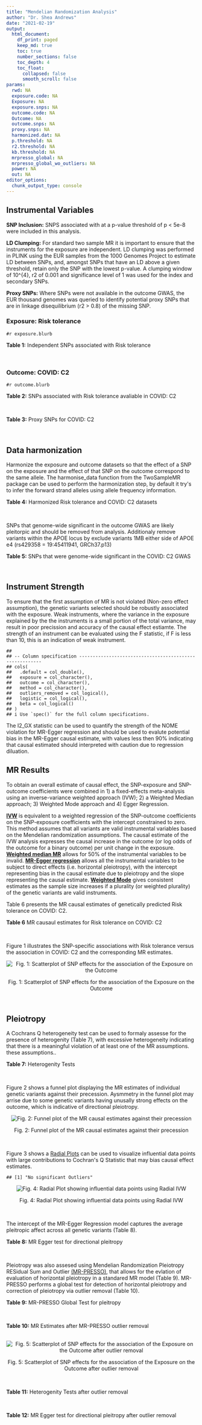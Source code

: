 ```yaml
---
title: "Mendelian Randomization Analysis"
author: "Dr. Shea Andrews"
date: "2021-02-19"
output:
  html_document:
    df_print: paged
    keep_md: true
    toc: true
    number_sections: false
    toc_depth: 4
    toc_float:
      collapsed: false
      smooth_scroll: false
params:
  rwd: NA
  exposure.code: NA
  Exposure: NA
  exposure.snps: NA
  outcome.code: NA
  Outcome: NA
  outcome.snps: NA
  proxy.snps: NA
  harmonized.dat: NA
  p.threshold: NA
  r2.threshold: NA
  kb.threshold: NA
  mrpresso_global: NA
  mrpresso_global_wo_outliers: NA
  power: NA
  out: NA
editor_options:
  chunk_output_type: console
---
```







## Instrumental Variables
**SNP Inclusion:** SNPS associated with at a p-value threshold of p < 5e-8 were included in this analysis.
<br>

**LD Clumping:** For standard two sample MR it is important to ensure that the instruments for the exposure are independent. LD clumping was performed in PLINK using the EUR samples from the 1000 Genomes Project to estimate LD between SNPs, and, amongst SNPs that have an LD above a given threshold, retain only the SNP with the lowest p-value. A clumping window of 10^{4}, r2 of 0.001 and significance level of 1 was used for the index and secondary SNPs.
<br>

**Proxy SNPs:** Where SNPs were not available in the outcome GWAS, the EUR thousand genomes was queried to identify potential proxy SNPs that are in linkage disequilibrium (r2 > 0.8) of the missing SNP.
<br>

### Exposure: Risk tolerance
`#r exposure.blurb`
<br>

**Table 1:** Independent SNPs associated with Risk tolerance
<div data-pagedtable="false">
  <script data-pagedtable-source type="application/json">
{"columns":[{"label":["SNP"],"name":[1],"type":["chr"],"align":["left"]},{"label":["CHROM"],"name":[2],"type":["dbl"],"align":["right"]},{"label":["POS"],"name":[3],"type":["dbl"],"align":["right"]},{"label":["REF"],"name":[4],"type":["chr"],"align":["left"]},{"label":["ALT"],"name":[5],"type":["chr"],"align":["left"]},{"label":["AF"],"name":[6],"type":["dbl"],"align":["right"]},{"label":["BETA"],"name":[7],"type":["dbl"],"align":["right"]},{"label":["SE"],"name":[8],"type":["dbl"],"align":["right"]},{"label":["Z"],"name":[9],"type":["dbl"],"align":["right"]},{"label":["P"],"name":[10],"type":["dbl"],"align":["right"]},{"label":["N"],"name":[11],"type":["dbl"],"align":["right"]},{"label":["TRAIT"],"name":[12],"type":["chr"],"align":["left"]}],"data":[{"1":"rs10914678","2":"1","3":"33767228","4":"G","5":"T","6":"0.3758080","7":"0.01189","8":"0.00215","9":"5.530233","10":"3.452e-08","11":"466571","12":"Risk_tolerance"},{"1":"rs35068223","2":"1","3":"204967186","4":"A","5":"T","6":"0.2060360","7":"0.01433","8":"0.00260","9":"5.511540","10":"3.472e-08","11":"466571","12":"Risk_tolerance"},{"1":"rs3818802","2":"1","3":"243449881","4":"G","5":"A","6":"0.5271020","7":"0.01361","8":"0.00211","9":"6.450237","10":"1.240e-10","11":"466571","12":"Risk_tolerance"},{"1":"rs12617392","2":"2","3":"27336827","4":"C","5":"A","6":"0.4502930","7":"-0.01171","8":"0.00211","9":"-5.549763","10":"2.808e-08","11":"466571","12":"Risk_tolerance"},{"1":"rs10865313","2":"2","3":"60117297","4":"A","5":"G","6":"0.5672470","7":"0.01168","8":"0.00212","9":"5.509430","10":"3.785e-08","11":"466571","12":"Risk_tolerance"},{"1":"rs359243","2":"2","3":"60475509","4":"T","5":"C","6":"0.6176930","7":"0.01190","8":"0.00214","9":"5.560750","10":"2.876e-08","11":"466571","12":"Risk_tolerance"},{"1":"rs283914","2":"3","3":"17330649","4":"T","5":"C","6":"0.4648750","7":"-0.01201","8":"0.00210","9":"-5.719050","10":"1.039e-08","11":"466571","12":"Risk_tolerance"},{"1":"rs62250712","2":"3","3":"85513716","4":"C","5":"T","6":"0.6113340","7":"-0.02469","8":"0.00216","9":"-11.430556","10":"2.465e-30","11":"466571","12":"Risk_tolerance"},{"1":"rs4434184","2":"3","3":"181422854","4":"A","5":"G","6":"0.1887900","7":"0.01751","8":"0.00273","9":"6.413920","10":"1.440e-10","11":"466571","12":"Risk_tolerance"},{"1":"rs279846","2":"4","3":"46329886","4":"C","5":"T","6":"0.4443490","7":"-0.01151","8":"0.00210","9":"-5.480952","10":"4.082e-08","11":"466571","12":"Risk_tolerance"},{"1":"rs992493","2":"4","3":"106180264","4":"T","5":"C","6":"0.7908070","7":"-0.01697","8":"0.00267","9":"-6.355810","10":"2.159e-10","11":"466571","12":"Risk_tolerance"},{"1":"rs12639706","2":"4","3":"157638546","4":"C","5":"T","6":"0.0812904","7":"0.01985","8":"0.00364","9":"5.453297","10":"4.883e-08","11":"466571","12":"Risk_tolerance"},{"1":"rs6923811","2":"6","3":"27289776","4":"T","5":"C","6":"0.3212040","7":"-0.01381","8":"0.00225","9":"-6.137780","10":"8.235e-10","11":"466571","12":"Risk_tolerance"},{"1":"rs34905321","2":"6","3":"109131107","4":"T","5":"C","6":"0.4229130","7":"-0.01205","8":"0.00211","9":"-5.710900","10":"1.209e-08","11":"466571","12":"Risk_tolerance"},{"1":"rs8180817","2":"7","3":"114047542","4":"G","5":"C","6":"0.4630120","7":"-0.01549","8":"0.00211","9":"-7.341232","10":"2.317e-13","11":"466571","12":"Risk_tolerance"},{"1":"rs9641536","2":"7","3":"114979967","4":"A","5":"T","6":"0.5060670","7":"-0.01265","8":"0.00209","9":"-6.052630","10":"1.527e-09","11":"466571","12":"Risk_tolerance"},{"1":"rs4841041","2":"8","3":"8654541","4":"C","5":"G","6":"0.7707730","7":"0.01499","8":"0.00245","9":"6.118370","10":"9.615e-10","11":"466571","12":"Risk_tolerance"},{"1":"rs7834566","2":"8","3":"33611488","4":"A","5":"G","6":"0.4803050","7":"-0.01160","8":"0.00209","9":"-5.550240","10":"3.022e-08","11":"466571","12":"Risk_tolerance"},{"1":"rs9650210","2":"8","3":"65496059","4":"C","5":"A","6":"0.1109790","7":"-0.02158","8":"0.00331","9":"-6.519637","10":"6.730e-11","11":"466571","12":"Risk_tolerance"},{"1":"rs7817124","2":"8","3":"81404008","4":"G","5":"C","6":"0.2717890","7":"0.01591","8":"0.00246","9":"6.467480","10":"9.537e-11","11":"466571","12":"Risk_tolerance"},{"1":"rs9630089","2":"10","3":"98968967","4":"G","5":"A","6":"0.5645060","7":"-0.01181","8":"0.00212","9":"-5.570755","10":"2.336e-08","11":"466571","12":"Risk_tolerance"},{"1":"rs7112324","2":"11","3":"29073285","4":"A","5":"T","6":"0.3136740","7":"-0.01245","8":"0.00225","9":"-5.533330","10":"3.173e-08","11":"466571","12":"Risk_tolerance"},{"1":"rs7951031","2":"11","3":"104303010","4":"C","5":"A","6":"0.1588700","7":"0.01640","8":"0.00295","9":"5.559322","10":"2.804e-08","11":"466571","12":"Risk_tolerance"},{"1":"rs6575642","2":"14","3":"98556621","4":"A","5":"G","6":"0.4973980","7":"0.01178","8":"0.00210","9":"5.609520","10":"1.973e-08","11":"466571","12":"Risk_tolerance"},{"1":"rs2098747","2":"16","3":"71358937","4":"G","5":"A","6":"0.3119650","7":"0.01248","8":"0.00229","9":"5.449782","10":"4.887e-08","11":"466571","12":"Risk_tolerance"},{"1":"rs62074192","2":"17","3":"16245127","4":"G","5":"A","6":"0.5105790","7":"0.01172","8":"0.00209","9":"5.607656","10":"2.195e-08","11":"466571","12":"Risk_tolerance"},{"1":"rs1382119","2":"18","3":"53459905","4":"C","5":"T","6":"0.3588240","7":"0.01283","8":"0.00221","9":"5.805430","10":"6.093e-09","11":"466571","12":"Risk_tolerance"},{"1":"rs28520003","2":"22","3":"46411969","4":"G","5":"A","6":"0.3065600","7":"-0.01253","8":"0.00228","9":"-5.495614","10":"4.017e-08","11":"466571","12":"Risk_tolerance"}],"options":{"columns":{"min":{},"max":[10]},"rows":{"min":[10],"max":[10]},"pages":{}}}
  </script>
</div>
<br>

### Outcome: COVID: C2
`#r outcome.blurb`
<br>

**Table 2:** SNPs associated with Risk tolerance avaliable in COVID: C2
<div data-pagedtable="false">
  <script data-pagedtable-source type="application/json">
{"columns":[{"label":["SNP"],"name":[1],"type":["chr"],"align":["left"]},{"label":["CHROM"],"name":[2],"type":["dbl"],"align":["right"]},{"label":["POS"],"name":[3],"type":["dbl"],"align":["right"]},{"label":["REF"],"name":[4],"type":["chr"],"align":["left"]},{"label":["ALT"],"name":[5],"type":["chr"],"align":["left"]},{"label":["AF"],"name":[6],"type":["dbl"],"align":["right"]},{"label":["BETA"],"name":[7],"type":["dbl"],"align":["right"]},{"label":["SE"],"name":[8],"type":["dbl"],"align":["right"]},{"label":["Z"],"name":[9],"type":["dbl"],"align":["right"]},{"label":["P"],"name":[10],"type":["dbl"],"align":["right"]},{"label":["N"],"name":[11],"type":["dbl"],"align":["right"]},{"label":["TRAIT"],"name":[12],"type":["chr"],"align":["left"]}],"data":[{"1":"rs10914678","2":"1","3":"33767228","4":"G","5":"T","6":"0.37460","7":"-0.0022305","8":"0.0098284","9":"-0.22694437","10":"0.82050","11":"1258411","12":"COVID_C2__EUR_w/o_UKBB"},{"1":"rs35068223","2":"1","3":"204967186","4":"A","5":"T","6":"0.20680","7":"-0.0050340","8":"0.0114900","9":"-0.43812010","10":"0.66130","11":"1332668","12":"COVID_C2__EUR_w/o_UKBB"},{"1":"rs3818802","2":"1","3":"243449881","4":"G","5":"A","6":"0.52630","7":"0.0134300","8":"0.0111680","9":"1.20254298","10":"0.22920","11":"1248098","12":"COVID_C2__EUR_w/o_UKBB"},{"1":"rs12617392","2":"2","3":"27336827","4":"C","5":"A","6":"0.44630","7":"0.0031325","8":"0.0093241","9":"0.33595736","10":"0.73690","11":"1267890","12":"COVID_C2__EUR_w/o_UKBB"},{"1":"rs10865313","2":"2","3":"60117297","4":"A","5":"G","6":"0.61980","7":"0.0175940","8":"0.0091773","9":"1.91712159","10":"0.05522","11":"1348038","12":"COVID_C2__EUR_w/o_UKBB"},{"1":"rs359243","2":"2","3":"60475509","4":"T","5":"C","6":"0.59770","7":"0.0159700","8":"0.0095488","9":"1.67246146","10":"0.09444","11":"1263300","12":"COVID_C2__EUR_w/o_UKBB"},{"1":"rs283914","2":"3","3":"17330649","4":"T","5":"C","6":"0.46340","7":"0.0040997","8":"0.0090118","9":"0.45492576","10":"0.64920","11":"1348038","12":"COVID_C2__EUR_w/o_UKBB"},{"1":"rs62250712","2":"3","3":"85513716","4":"C","5":"T","6":"0.63600","7":"-0.0018746","8":"0.0092659","9":"-0.20231170","10":"0.83970","11":"1348702","12":"COVID_C2__EUR_w/o_UKBB"},{"1":"rs4434184","2":"3","3":"181422854","4":"A","5":"G","6":"0.17050","7":"0.0168580","8":"0.0131120","9":"1.28569250","10":"0.19860","11":"1257501","12":"COVID_C2__EUR_w/o_UKBB"},{"1":"rs279846","2":"4","3":"46329886","4":"C","5":"T","6":"0.45880","7":"0.0014480","8":"0.0091097","9":"0.15895145","10":"0.87370","11":"1277282","12":"COVID_C2__EUR_w/o_UKBB"},{"1":"rs992493","2":"4","3":"106180264","4":"T","5":"C","6":"0.79360","7":"0.0230640","8":"0.0110510","9":"2.08705095","10":"0.03689","11":"1348038","12":"COVID_C2__EUR_w/o_UKBB"},{"1":"rs12639706","2":"4","3":"157638546","4":"C","5":"T","6":"0.09211","7":"-0.0360920","8":"0.0164880","9":"-2.18898593","10":"0.02860","11":"1277946","12":"COVID_C2__EUR_w/o_UKBB"},{"1":"rs6923811","2":"6","3":"27289776","4":"T","5":"C","6":"0.26580","7":"0.0029276","8":"0.0097914","9":"0.29899708","10":"0.76490","11":"1348702","12":"COVID_C2__EUR_w/o_UKBB"},{"1":"rs34905321","2":"6","3":"109131107","4":"T","5":"C","6":"0.43120","7":"-0.0070218","8":"0.0099411","9":"-0.70634034","10":"0.48000","11":"568590","12":"COVID_C2__EUR_w/o_UKBB"},{"1":"rs8180817","2":"7","3":"114047542","4":"G","5":"C","6":"0.44590","7":"-0.0122340","8":"0.0093362","9":"-1.31038324","10":"0.19010","11":"1267890","12":"COVID_C2__EUR_w/o_UKBB"},{"1":"rs9641536","2":"7","3":"114979967","4":"A","5":"T","6":"0.48480","7":"-0.0092633","8":"0.0095011","9":"-0.97497132","10":"0.32960","11":"1329526","12":"COVID_C2__EUR_w/o_UKBB"},{"1":"rs4841041","2":"8","3":"8654541","4":"C","5":"G","6":"0.76040","7":"0.0130770","8":"0.0105720","9":"1.23694665","10":"0.21610","11":"1348702","12":"COVID_C2__EUR_w/o_UKBB"},{"1":"rs7834566","2":"8","3":"33611488","4":"A","5":"G","6":"0.47360","7":"-0.0019486","8":"0.0092742","9":"-0.21010977","10":"0.83360","11":"1338646","12":"COVID_C2__EUR_w/o_UKBB"},{"1":"rs9650210","2":"8","3":"65496059","4":"C","5":"A","6":"0.12870","7":"-0.0075560","8":"0.0147140","9":"-0.51352453","10":"0.60760","11":"1073510","12":"COVID_C2__EUR_w/o_UKBB"},{"1":"rs7817124","2":"8","3":"81404008","4":"G","5":"C","6":"0.22580","7":"0.0123710","8":"0.0104540","9":"1.18337478","10":"0.23670","11":"1277946","12":"COVID_C2__EUR_w/o_UKBB"},{"1":"rs9630089","2":"10","3":"98968967","4":"G","5":"A","6":"0.53650","7":"-0.0096905","8":"0.0097975","9":"-0.98907885","10":"0.32260","11":"1258411","12":"COVID_C2__EUR_w/o_UKBB"},{"1":"rs7112324","2":"11","3":"29073285","4":"A","5":"T","6":"0.35010","7":"-0.0045930","8":"0.0102310","9":"-0.44892972","10":"0.65350","11":"1258411","12":"COVID_C2__EUR_w/o_UKBB"},{"1":"rs7951031","2":"11","3":"104303010","4":"C","5":"A","6":"0.16460","7":"-0.0132910","8":"0.0131070","9":"-1.01403830","10":"0.31060","11":"1073508","12":"COVID_C2__EUR_w/o_UKBB"},{"1":"rs6575642","2":"14","3":"98556621","4":"A","5":"G","6":"0.47740","7":"-0.0006573","8":"0.0095985","9":"-0.06847945","10":"0.94540","11":"1329526","12":"COVID_C2__EUR_w/o_UKBB"},{"1":"rs2098747","2":"16","3":"71358937","4":"G","5":"A","6":"0.30910","7":"-0.0147300","8":"0.0101350","9":"-1.45337938","10":"0.14610","11":"1329167","12":"COVID_C2__EUR_w/o_UKBB"},{"1":"rs62074192","2":"17","3":"16245127","4":"G","5":"A","6":"0.49800","7":"-0.0022573","8":"0.0093224","9":"-0.24213722","10":"0.80870","11":"1338287","12":"COVID_C2__EUR_w/o_UKBB"},{"1":"rs1382119","2":"18","3":"53459905","4":"C","5":"T","6":"0.37610","7":"0.0164820","8":"0.0093411","9":"1.76446029","10":"0.07766","11":"1348038","12":"COVID_C2__EUR_w/o_UKBB"},{"1":"rs28520003","2":"22","3":"46411969","4":"G","5":"A","6":"0.30670","7":"-0.0119720","8":"0.0101670","9":"-1.17753516","10":"0.23900","11":"1266621","12":"COVID_C2__EUR_w/o_UKBB"}],"options":{"columns":{"min":{},"max":[10]},"rows":{"min":[10],"max":[10]},"pages":{}}}
  </script>
</div>
<br>

**Table 3:** Proxy SNPs for COVID: C2
<div data-pagedtable="false">
  <script data-pagedtable-source type="application/json">
{"columns":[{"label":["proxy.outcome"],"name":[1],"type":["lgl"],"align":["right"]},{"label":["target_snp"],"name":[2],"type":["lgl"],"align":["right"]},{"label":["proxy_snp"],"name":[3],"type":["lgl"],"align":["right"]},{"label":["ld.r2"],"name":[4],"type":["lgl"],"align":["right"]},{"label":["Dprime"],"name":[5],"type":["lgl"],"align":["right"]},{"label":["ref.proxy"],"name":[6],"type":["lgl"],"align":["right"]},{"label":["alt.proxy"],"name":[7],"type":["lgl"],"align":["right"]},{"label":["CHROM"],"name":[8],"type":["lgl"],"align":["right"]},{"label":["POS"],"name":[9],"type":["lgl"],"align":["right"]},{"label":["ALT.proxy"],"name":[10],"type":["lgl"],"align":["right"]},{"label":["REF.proxy"],"name":[11],"type":["lgl"],"align":["right"]},{"label":["AF"],"name":[12],"type":["lgl"],"align":["right"]},{"label":["BETA"],"name":[13],"type":["lgl"],"align":["right"]},{"label":["SE"],"name":[14],"type":["lgl"],"align":["right"]},{"label":["P"],"name":[15],"type":["lgl"],"align":["right"]},{"label":["N"],"name":[16],"type":["lgl"],"align":["right"]},{"label":["ref"],"name":[17],"type":["lgl"],"align":["right"]},{"label":["alt"],"name":[18],"type":["lgl"],"align":["right"]},{"label":["ALT"],"name":[19],"type":["lgl"],"align":["right"]},{"label":["REF"],"name":[20],"type":["lgl"],"align":["right"]},{"label":["PHASE"],"name":[21],"type":["lgl"],"align":["right"]}],"data":[{"1":"NA","2":"NA","3":"NA","4":"NA","5":"NA","6":"NA","7":"NA","8":"NA","9":"NA","10":"NA","11":"NA","12":"NA","13":"NA","14":"NA","15":"NA","16":"NA","17":"NA","18":"NA","19":"NA","20":"NA","21":"NA"}],"options":{"columns":{"min":{},"max":[10]},"rows":{"min":[10],"max":[10]},"pages":{}}}
  </script>
</div>
<br>

## Data harmonization
Harmonize the exposure and outcome datasets so that the effect of a SNP on the exposure and the effect of that SNP on the outcome correspond to the same allele. The harmonise_data function from the TwoSampleMR package can be used to perform the harmonization step, by default it try's to infer the forward strand alleles using allele frequency information.
<br>

**Table 4:** Harmonized Risk tolerance and COVID: C2 datasets
<div data-pagedtable="false">
  <script data-pagedtable-source type="application/json">
{"columns":[{"label":["SNP"],"name":[1],"type":["chr"],"align":["left"]},{"label":["effect_allele.exposure"],"name":[2],"type":["chr"],"align":["left"]},{"label":["other_allele.exposure"],"name":[3],"type":["chr"],"align":["left"]},{"label":["effect_allele.outcome"],"name":[4],"type":["chr"],"align":["left"]},{"label":["other_allele.outcome"],"name":[5],"type":["chr"],"align":["left"]},{"label":["beta.exposure"],"name":[6],"type":["dbl"],"align":["right"]},{"label":["beta.outcome"],"name":[7],"type":["dbl"],"align":["right"]},{"label":["eaf.exposure"],"name":[8],"type":["dbl"],"align":["right"]},{"label":["eaf.outcome"],"name":[9],"type":["dbl"],"align":["right"]},{"label":["remove"],"name":[10],"type":["lgl"],"align":["right"]},{"label":["palindromic"],"name":[11],"type":["lgl"],"align":["right"]},{"label":["ambiguous"],"name":[12],"type":["lgl"],"align":["right"]},{"label":["id.outcome"],"name":[13],"type":["chr"],"align":["left"]},{"label":["chr.outcome"],"name":[14],"type":["dbl"],"align":["right"]},{"label":["pos.outcome"],"name":[15],"type":["dbl"],"align":["right"]},{"label":["se.outcome"],"name":[16],"type":["dbl"],"align":["right"]},{"label":["z.outcome"],"name":[17],"type":["dbl"],"align":["right"]},{"label":["pval.outcome"],"name":[18],"type":["dbl"],"align":["right"]},{"label":["samplesize.outcome"],"name":[19],"type":["dbl"],"align":["right"]},{"label":["outcome"],"name":[20],"type":["chr"],"align":["left"]},{"label":["mr_keep.outcome"],"name":[21],"type":["lgl"],"align":["right"]},{"label":["pval_origin.outcome"],"name":[22],"type":["chr"],"align":["left"]},{"label":["chr.exposure"],"name":[23],"type":["dbl"],"align":["right"]},{"label":["pos.exposure"],"name":[24],"type":["dbl"],"align":["right"]},{"label":["se.exposure"],"name":[25],"type":["dbl"],"align":["right"]},{"label":["z.exposure"],"name":[26],"type":["dbl"],"align":["right"]},{"label":["pval.exposure"],"name":[27],"type":["dbl"],"align":["right"]},{"label":["samplesize.exposure"],"name":[28],"type":["dbl"],"align":["right"]},{"label":["exposure"],"name":[29],"type":["chr"],"align":["left"]},{"label":["mr_keep.exposure"],"name":[30],"type":["lgl"],"align":["right"]},{"label":["pval_origin.exposure"],"name":[31],"type":["chr"],"align":["left"]},{"label":["id.exposure"],"name":[32],"type":["chr"],"align":["left"]},{"label":["action"],"name":[33],"type":["dbl"],"align":["right"]},{"label":["mr_keep"],"name":[34],"type":["lgl"],"align":["right"]},{"label":["pt"],"name":[35],"type":["dbl"],"align":["right"]},{"label":["pleitropy_keep"],"name":[36],"type":["lgl"],"align":["right"]},{"label":["mrpresso_RSSobs"],"name":[37],"type":["lgl"],"align":["right"]},{"label":["mrpresso_pval"],"name":[38],"type":["lgl"],"align":["right"]},{"label":["mrpresso_keep"],"name":[39],"type":["lgl"],"align":["right"]}],"data":[{"1":"rs10865313","2":"G","3":"A","4":"G","5":"A","6":"0.01168","7":"0.0175940","8":"0.5672470","9":"0.61980","10":"FALSE","11":"FALSE","12":"FALSE","13":"i8Zoj2","14":"2","15":"60117297","16":"0.0091773","17":"1.91712159","18":"0.05522","19":"1348038","20":"covidhgi2020C2v5alleurLeaveUKBB","21":"TRUE","22":"reported","23":"2","24":"60117297","25":"0.00212","26":"5.509430","27":"3.785e-08","28":"466571","29":"Linner2019risk","30":"TRUE","31":"reported","32":"ZAro0t","33":"2","34":"TRUE","35":"5e-08","36":"TRUE","37":"NA","38":"NA","39":"TRUE"},{"1":"rs10914678","2":"T","3":"G","4":"T","5":"G","6":"0.01189","7":"-0.0022305","8":"0.3758080","9":"0.37460","10":"FALSE","11":"FALSE","12":"FALSE","13":"i8Zoj2","14":"1","15":"33767228","16":"0.0098284","17":"-0.22694437","18":"0.82050","19":"1258411","20":"covidhgi2020C2v5alleurLeaveUKBB","21":"TRUE","22":"reported","23":"1","24":"33767228","25":"0.00215","26":"5.530233","27":"3.452e-08","28":"466571","29":"Linner2019risk","30":"TRUE","31":"reported","32":"ZAro0t","33":"2","34":"TRUE","35":"5e-08","36":"TRUE","37":"NA","38":"NA","39":"TRUE"},{"1":"rs12617392","2":"A","3":"C","4":"A","5":"C","6":"-0.01171","7":"0.0031325","8":"0.4502930","9":"0.44630","10":"FALSE","11":"FALSE","12":"FALSE","13":"i8Zoj2","14":"2","15":"27336827","16":"0.0093241","17":"0.33595736","18":"0.73690","19":"1267890","20":"covidhgi2020C2v5alleurLeaveUKBB","21":"TRUE","22":"reported","23":"2","24":"27336827","25":"0.00211","26":"-5.549763","27":"2.808e-08","28":"466571","29":"Linner2019risk","30":"TRUE","31":"reported","32":"ZAro0t","33":"2","34":"TRUE","35":"5e-08","36":"TRUE","37":"NA","38":"NA","39":"TRUE"},{"1":"rs12639706","2":"T","3":"C","4":"T","5":"C","6":"0.01985","7":"-0.0360920","8":"0.0812904","9":"0.09211","10":"FALSE","11":"FALSE","12":"FALSE","13":"i8Zoj2","14":"4","15":"157638546","16":"0.0164880","17":"-2.18898593","18":"0.02860","19":"1277946","20":"covidhgi2020C2v5alleurLeaveUKBB","21":"TRUE","22":"reported","23":"4","24":"157638546","25":"0.00364","26":"5.453297","27":"4.883e-08","28":"466571","29":"Linner2019risk","30":"TRUE","31":"reported","32":"ZAro0t","33":"2","34":"TRUE","35":"5e-08","36":"TRUE","37":"NA","38":"NA","39":"TRUE"},{"1":"rs1382119","2":"T","3":"C","4":"T","5":"C","6":"0.01283","7":"0.0164820","8":"0.3588240","9":"0.37610","10":"FALSE","11":"FALSE","12":"FALSE","13":"i8Zoj2","14":"18","15":"53459905","16":"0.0093411","17":"1.76446029","18":"0.07766","19":"1348038","20":"covidhgi2020C2v5alleurLeaveUKBB","21":"TRUE","22":"reported","23":"18","24":"53459905","25":"0.00221","26":"5.805430","27":"6.093e-09","28":"466571","29":"Linner2019risk","30":"TRUE","31":"reported","32":"ZAro0t","33":"2","34":"TRUE","35":"5e-08","36":"TRUE","37":"NA","38":"NA","39":"TRUE"},{"1":"rs2098747","2":"A","3":"G","4":"A","5":"G","6":"0.01248","7":"-0.0147300","8":"0.3119650","9":"0.30910","10":"FALSE","11":"FALSE","12":"FALSE","13":"i8Zoj2","14":"16","15":"71358937","16":"0.0101350","17":"-1.45337938","18":"0.14610","19":"1329167","20":"covidhgi2020C2v5alleurLeaveUKBB","21":"TRUE","22":"reported","23":"16","24":"71358937","25":"0.00229","26":"5.449782","27":"4.887e-08","28":"466571","29":"Linner2019risk","30":"TRUE","31":"reported","32":"ZAro0t","33":"2","34":"TRUE","35":"5e-08","36":"TRUE","37":"NA","38":"NA","39":"TRUE"},{"1":"rs279846","2":"T","3":"C","4":"T","5":"C","6":"-0.01151","7":"0.0014480","8":"0.4443490","9":"0.45880","10":"FALSE","11":"FALSE","12":"FALSE","13":"i8Zoj2","14":"4","15":"46329886","16":"0.0091097","17":"0.15895145","18":"0.87370","19":"1277282","20":"covidhgi2020C2v5alleurLeaveUKBB","21":"TRUE","22":"reported","23":"4","24":"46329886","25":"0.00210","26":"-5.480952","27":"4.082e-08","28":"466571","29":"Linner2019risk","30":"TRUE","31":"reported","32":"ZAro0t","33":"2","34":"TRUE","35":"5e-08","36":"TRUE","37":"NA","38":"NA","39":"TRUE"},{"1":"rs283914","2":"C","3":"T","4":"C","5":"T","6":"-0.01201","7":"0.0040997","8":"0.4648750","9":"0.46340","10":"FALSE","11":"FALSE","12":"FALSE","13":"i8Zoj2","14":"3","15":"17330649","16":"0.0090118","17":"0.45492576","18":"0.64920","19":"1348038","20":"covidhgi2020C2v5alleurLeaveUKBB","21":"TRUE","22":"reported","23":"3","24":"17330649","25":"0.00210","26":"-5.719050","27":"1.039e-08","28":"466571","29":"Linner2019risk","30":"TRUE","31":"reported","32":"ZAro0t","33":"2","34":"TRUE","35":"5e-08","36":"TRUE","37":"NA","38":"NA","39":"TRUE"},{"1":"rs28520003","2":"A","3":"G","4":"A","5":"G","6":"-0.01253","7":"-0.0119720","8":"0.3065600","9":"0.30670","10":"FALSE","11":"FALSE","12":"FALSE","13":"i8Zoj2","14":"22","15":"46411969","16":"0.0101670","17":"-1.17753516","18":"0.23900","19":"1266621","20":"covidhgi2020C2v5alleurLeaveUKBB","21":"TRUE","22":"reported","23":"22","24":"46411969","25":"0.00228","26":"-5.495614","27":"4.017e-08","28":"466571","29":"Linner2019risk","30":"TRUE","31":"reported","32":"ZAro0t","33":"2","34":"TRUE","35":"5e-08","36":"TRUE","37":"NA","38":"NA","39":"TRUE"},{"1":"rs34905321","2":"C","3":"T","4":"C","5":"T","6":"-0.01205","7":"-0.0070218","8":"0.4229130","9":"0.43120","10":"FALSE","11":"FALSE","12":"FALSE","13":"i8Zoj2","14":"6","15":"109131107","16":"0.0099411","17":"-0.70634034","18":"0.48000","19":"568590","20":"covidhgi2020C2v5alleurLeaveUKBB","21":"TRUE","22":"reported","23":"6","24":"109131107","25":"0.00211","26":"-5.710900","27":"1.209e-08","28":"466571","29":"Linner2019risk","30":"TRUE","31":"reported","32":"ZAro0t","33":"2","34":"TRUE","35":"5e-08","36":"TRUE","37":"NA","38":"NA","39":"TRUE"},{"1":"rs35068223","2":"T","3":"A","4":"T","5":"A","6":"0.01433","7":"-0.0050340","8":"0.2060360","9":"0.20680","10":"FALSE","11":"TRUE","12":"FALSE","13":"i8Zoj2","14":"1","15":"204967186","16":"0.0114900","17":"-0.43812010","18":"0.66130","19":"1332668","20":"covidhgi2020C2v5alleurLeaveUKBB","21":"TRUE","22":"reported","23":"1","24":"204967186","25":"0.00260","26":"5.511540","27":"3.472e-08","28":"466571","29":"Linner2019risk","30":"TRUE","31":"reported","32":"ZAro0t","33":"2","34":"TRUE","35":"5e-08","36":"TRUE","37":"NA","38":"NA","39":"TRUE"},{"1":"rs359243","2":"C","3":"T","4":"C","5":"T","6":"0.01190","7":"0.0159700","8":"0.6176930","9":"0.59770","10":"FALSE","11":"FALSE","12":"FALSE","13":"i8Zoj2","14":"2","15":"60475509","16":"0.0095488","17":"1.67246146","18":"0.09444","19":"1263300","20":"covidhgi2020C2v5alleurLeaveUKBB","21":"TRUE","22":"reported","23":"2","24":"60475509","25":"0.00214","26":"5.560750","27":"2.876e-08","28":"466571","29":"Linner2019risk","30":"TRUE","31":"reported","32":"ZAro0t","33":"2","34":"TRUE","35":"5e-08","36":"TRUE","37":"NA","38":"NA","39":"TRUE"},{"1":"rs3818802","2":"A","3":"G","4":"A","5":"G","6":"0.01361","7":"0.0134300","8":"0.5271020","9":"0.52630","10":"FALSE","11":"FALSE","12":"FALSE","13":"i8Zoj2","14":"1","15":"243449881","16":"0.0111680","17":"1.20254298","18":"0.22920","19":"1248098","20":"covidhgi2020C2v5alleurLeaveUKBB","21":"TRUE","22":"reported","23":"1","24":"243449881","25":"0.00211","26":"6.450237","27":"1.240e-10","28":"466571","29":"Linner2019risk","30":"TRUE","31":"reported","32":"ZAro0t","33":"2","34":"TRUE","35":"5e-08","36":"TRUE","37":"NA","38":"NA","39":"TRUE"},{"1":"rs4434184","2":"G","3":"A","4":"G","5":"A","6":"0.01751","7":"0.0168580","8":"0.1887900","9":"0.17050","10":"FALSE","11":"FALSE","12":"FALSE","13":"i8Zoj2","14":"3","15":"181422854","16":"0.0131120","17":"1.28569250","18":"0.19860","19":"1257501","20":"covidhgi2020C2v5alleurLeaveUKBB","21":"TRUE","22":"reported","23":"3","24":"181422854","25":"0.00273","26":"6.413920","27":"1.440e-10","28":"466571","29":"Linner2019risk","30":"TRUE","31":"reported","32":"ZAro0t","33":"2","34":"TRUE","35":"5e-08","36":"TRUE","37":"NA","38":"NA","39":"TRUE"},{"1":"rs4841041","2":"G","3":"C","4":"G","5":"C","6":"0.01499","7":"0.0130770","8":"0.7707730","9":"0.76040","10":"FALSE","11":"TRUE","12":"FALSE","13":"i8Zoj2","14":"8","15":"8654541","16":"0.0105720","17":"1.23694665","18":"0.21610","19":"1348702","20":"covidhgi2020C2v5alleurLeaveUKBB","21":"TRUE","22":"reported","23":"8","24":"8654541","25":"0.00245","26":"6.118370","27":"9.615e-10","28":"466571","29":"Linner2019risk","30":"TRUE","31":"reported","32":"ZAro0t","33":"2","34":"TRUE","35":"5e-08","36":"TRUE","37":"NA","38":"NA","39":"TRUE"},{"1":"rs62074192","2":"A","3":"G","4":"A","5":"G","6":"0.01172","7":"-0.0022573","8":"0.5105790","9":"0.49800","10":"FALSE","11":"FALSE","12":"FALSE","13":"i8Zoj2","14":"17","15":"16245127","16":"0.0093224","17":"-0.24213722","18":"0.80870","19":"1338287","20":"covidhgi2020C2v5alleurLeaveUKBB","21":"TRUE","22":"reported","23":"17","24":"16245127","25":"0.00209","26":"5.607656","27":"2.195e-08","28":"466571","29":"Linner2019risk","30":"TRUE","31":"reported","32":"ZAro0t","33":"2","34":"TRUE","35":"5e-08","36":"TRUE","37":"NA","38":"NA","39":"TRUE"},{"1":"rs62250712","2":"T","3":"C","4":"T","5":"C","6":"-0.02469","7":"-0.0018746","8":"0.6113340","9":"0.63600","10":"FALSE","11":"FALSE","12":"FALSE","13":"i8Zoj2","14":"3","15":"85513716","16":"0.0092659","17":"-0.20231170","18":"0.83970","19":"1348702","20":"covidhgi2020C2v5alleurLeaveUKBB","21":"TRUE","22":"reported","23":"3","24":"85513716","25":"0.00216","26":"-11.430556","27":"2.465e-30","28":"466571","29":"Linner2019risk","30":"TRUE","31":"reported","32":"ZAro0t","33":"2","34":"TRUE","35":"5e-08","36":"TRUE","37":"NA","38":"NA","39":"TRUE"},{"1":"rs6575642","2":"G","3":"A","4":"G","5":"A","6":"0.01178","7":"-0.0006573","8":"0.4973980","9":"0.47740","10":"FALSE","11":"FALSE","12":"FALSE","13":"i8Zoj2","14":"14","15":"98556621","16":"0.0095985","17":"-0.06847945","18":"0.94540","19":"1329526","20":"covidhgi2020C2v5alleurLeaveUKBB","21":"TRUE","22":"reported","23":"14","24":"98556621","25":"0.00210","26":"5.609520","27":"1.973e-08","28":"466571","29":"Linner2019risk","30":"TRUE","31":"reported","32":"ZAro0t","33":"2","34":"TRUE","35":"5e-08","36":"TRUE","37":"NA","38":"NA","39":"TRUE"},{"1":"rs6923811","2":"C","3":"T","4":"C","5":"T","6":"-0.01381","7":"0.0029276","8":"0.3212040","9":"0.26580","10":"FALSE","11":"FALSE","12":"FALSE","13":"i8Zoj2","14":"6","15":"27289776","16":"0.0097914","17":"0.29899708","18":"0.76490","19":"1348702","20":"covidhgi2020C2v5alleurLeaveUKBB","21":"TRUE","22":"reported","23":"6","24":"27289776","25":"0.00225","26":"-6.137780","27":"8.235e-10","28":"466571","29":"Linner2019risk","30":"TRUE","31":"reported","32":"ZAro0t","33":"2","34":"TRUE","35":"5e-08","36":"TRUE","37":"NA","38":"NA","39":"TRUE"},{"1":"rs7112324","2":"T","3":"A","4":"T","5":"A","6":"-0.01245","7":"-0.0045930","8":"0.3136740","9":"0.35010","10":"FALSE","11":"TRUE","12":"FALSE","13":"i8Zoj2","14":"11","15":"29073285","16":"0.0102310","17":"-0.44892972","18":"0.65350","19":"1258411","20":"covidhgi2020C2v5alleurLeaveUKBB","21":"TRUE","22":"reported","23":"11","24":"29073285","25":"0.00225","26":"-5.533330","27":"3.173e-08","28":"466571","29":"Linner2019risk","30":"TRUE","31":"reported","32":"ZAro0t","33":"2","34":"TRUE","35":"5e-08","36":"TRUE","37":"NA","38":"NA","39":"TRUE"},{"1":"rs7817124","2":"C","3":"G","4":"C","5":"G","6":"0.01591","7":"0.0123710","8":"0.2717890","9":"0.22580","10":"FALSE","11":"TRUE","12":"FALSE","13":"i8Zoj2","14":"8","15":"81404008","16":"0.0104540","17":"1.18337478","18":"0.23670","19":"1277946","20":"covidhgi2020C2v5alleurLeaveUKBB","21":"TRUE","22":"reported","23":"8","24":"81404008","25":"0.00246","26":"6.467480","27":"9.537e-11","28":"466571","29":"Linner2019risk","30":"TRUE","31":"reported","32":"ZAro0t","33":"2","34":"TRUE","35":"5e-08","36":"TRUE","37":"NA","38":"NA","39":"TRUE"},{"1":"rs7834566","2":"G","3":"A","4":"G","5":"A","6":"-0.01160","7":"-0.0019486","8":"0.4803050","9":"0.47360","10":"FALSE","11":"FALSE","12":"FALSE","13":"i8Zoj2","14":"8","15":"33611488","16":"0.0092742","17":"-0.21010977","18":"0.83360","19":"1338646","20":"covidhgi2020C2v5alleurLeaveUKBB","21":"TRUE","22":"reported","23":"8","24":"33611488","25":"0.00209","26":"-5.550240","27":"3.022e-08","28":"466571","29":"Linner2019risk","30":"TRUE","31":"reported","32":"ZAro0t","33":"2","34":"TRUE","35":"5e-08","36":"TRUE","37":"NA","38":"NA","39":"TRUE"},{"1":"rs7951031","2":"A","3":"C","4":"A","5":"C","6":"0.01640","7":"-0.0132910","8":"0.1588700","9":"0.16460","10":"FALSE","11":"FALSE","12":"FALSE","13":"i8Zoj2","14":"11","15":"104303010","16":"0.0131070","17":"-1.01403830","18":"0.31060","19":"1073508","20":"covidhgi2020C2v5alleurLeaveUKBB","21":"TRUE","22":"reported","23":"11","24":"104303010","25":"0.00295","26":"5.559322","27":"2.804e-08","28":"466571","29":"Linner2019risk","30":"TRUE","31":"reported","32":"ZAro0t","33":"2","34":"TRUE","35":"5e-08","36":"TRUE","37":"NA","38":"NA","39":"TRUE"},{"1":"rs8180817","2":"C","3":"G","4":"C","5":"G","6":"-0.01549","7":"-0.0122340","8":"0.4630120","9":"0.44590","10":"FALSE","11":"TRUE","12":"TRUE","13":"i8Zoj2","14":"7","15":"114047542","16":"0.0093362","17":"-1.31038324","18":"0.19010","19":"1267890","20":"covidhgi2020C2v5alleurLeaveUKBB","21":"TRUE","22":"reported","23":"7","24":"114047542","25":"0.00211","26":"-7.341232","27":"2.317e-13","28":"466571","29":"Linner2019risk","30":"TRUE","31":"reported","32":"ZAro0t","33":"2","34":"FALSE","35":"5e-08","36":"TRUE","37":"NA","38":"NA","39":"NA"},{"1":"rs9630089","2":"A","3":"G","4":"A","5":"G","6":"-0.01181","7":"-0.0096905","8":"0.5645060","9":"0.53650","10":"FALSE","11":"FALSE","12":"FALSE","13":"i8Zoj2","14":"10","15":"98968967","16":"0.0097975","17":"-0.98907885","18":"0.32260","19":"1258411","20":"covidhgi2020C2v5alleurLeaveUKBB","21":"TRUE","22":"reported","23":"10","24":"98968967","25":"0.00212","26":"-5.570755","27":"2.336e-08","28":"466571","29":"Linner2019risk","30":"TRUE","31":"reported","32":"ZAro0t","33":"2","34":"TRUE","35":"5e-08","36":"TRUE","37":"NA","38":"NA","39":"TRUE"},{"1":"rs9641536","2":"T","3":"A","4":"T","5":"A","6":"-0.01265","7":"0.0092633","8":"0.5060670","9":"0.51520","10":"FALSE","11":"TRUE","12":"TRUE","13":"i8Zoj2","14":"7","15":"114979967","16":"0.0095011","17":"-0.97497132","18":"0.32960","19":"1329526","20":"covidhgi2020C2v5alleurLeaveUKBB","21":"TRUE","22":"reported","23":"7","24":"114979967","25":"0.00209","26":"-6.052630","27":"1.527e-09","28":"466571","29":"Linner2019risk","30":"TRUE","31":"reported","32":"ZAro0t","33":"2","34":"FALSE","35":"5e-08","36":"TRUE","37":"NA","38":"NA","39":"NA"},{"1":"rs9650210","2":"A","3":"C","4":"A","5":"C","6":"-0.02158","7":"-0.0075560","8":"0.1109790","9":"0.12870","10":"FALSE","11":"FALSE","12":"FALSE","13":"i8Zoj2","14":"8","15":"65496059","16":"0.0147140","17":"-0.51352453","18":"0.60760","19":"1073510","20":"covidhgi2020C2v5alleurLeaveUKBB","21":"TRUE","22":"reported","23":"8","24":"65496059","25":"0.00331","26":"-6.519637","27":"6.730e-11","28":"466571","29":"Linner2019risk","30":"TRUE","31":"reported","32":"ZAro0t","33":"2","34":"TRUE","35":"5e-08","36":"TRUE","37":"NA","38":"NA","39":"TRUE"},{"1":"rs992493","2":"C","3":"T","4":"C","5":"T","6":"-0.01697","7":"0.0230640","8":"0.7908070","9":"0.79360","10":"FALSE","11":"FALSE","12":"FALSE","13":"i8Zoj2","14":"4","15":"106180264","16":"0.0110510","17":"2.08705095","18":"0.03689","19":"1348038","20":"covidhgi2020C2v5alleurLeaveUKBB","21":"TRUE","22":"reported","23":"4","24":"106180264","25":"0.00267","26":"-6.355810","27":"2.159e-10","28":"466571","29":"Linner2019risk","30":"TRUE","31":"reported","32":"ZAro0t","33":"2","34":"TRUE","35":"5e-08","36":"TRUE","37":"NA","38":"NA","39":"TRUE"}],"options":{"columns":{"min":{},"max":[10]},"rows":{"min":[10],"max":[10]},"pages":{}}}
  </script>
</div>
<br>

SNPs that genome-wide significant in the outcome GWAS are likely pleitorpic and should be removed from analysis. Additionaly remove variants within the APOE locus by exclude variants 1MB either side of APOE e4 (rs429358 = 19:45411941, GRCh37.p13)
<br>


**Table 5:** SNPs that were genome-wide significant in the COVID: C2 GWAS
<div data-pagedtable="false">
  <script data-pagedtable-source type="application/json">
{"columns":[{"label":["SNP"],"name":[1],"type":["chr"],"align":["left"]},{"label":["chr.outcome"],"name":[2],"type":["dbl"],"align":["right"]},{"label":["pos.outcome"],"name":[3],"type":["dbl"],"align":["right"]},{"label":["pval.exposure"],"name":[4],"type":["dbl"],"align":["right"]},{"label":["pval.outcome"],"name":[5],"type":["dbl"],"align":["right"]}],"data":[],"options":{"columns":{"min":{},"max":[10]},"rows":{"min":[10],"max":[10]},"pages":{}}}
  </script>
</div>
<br>


## Instrument Strength
To ensure that the first assumption of MR is not violated (Non-zero effect assumption), the genetic variants selected should be robustly associated with the exposure. Weak instruments, where the variance in the exposure explained by the the instruments is a small portion of the total variance, may result in poor precission and accuracy of the causal effect estiamte. The strength of an instrument can be evaluated using the F statistic, if F is less than 10, this is an indication of weak instrument.


```
## 
## -- Column specification --------------------------------------------------------
## cols(
##   .default = col_double(),
##   exposure = col_character(),
##   outcome = col_character(),
##   method = col_character(),
##   outliers_removed = col_logical(),
##   logistic = col_logical(),
##   beta = col_logical()
## )
## i Use `spec()` for the full column specifications.
```

<div data-pagedtable="false">
  <script data-pagedtable-source type="application/json">
{"columns":[{"label":["outliers_removed"],"name":[1],"type":["lgl"],"align":["right"]},{"label":["pve.exposure"],"name":[2],"type":["dbl"],"align":["right"]},{"label":["F"],"name":[3],"type":["dbl"],"align":["right"]},{"label":["Alpha"],"name":[4],"type":["dbl"],"align":["right"]},{"label":["NCP"],"name":[5],"type":["dbl"],"align":["right"]},{"label":["Power"],"name":[6],"type":["dbl"],"align":["right"]}],"data":[{"1":"FALSE","2":"0.002083927","3":"37.47207","4":"0.05","5":"1.81613","6":"0.2706318"}],"options":{"columns":{"min":{},"max":[10]},"rows":{"min":[10],"max":[10]},"pages":{}}}
  </script>
</div>

The I2_GX statistic can be used to quantify the strength of the NOME violation for MR-Egger regression and should be used to evalute potential bias in the MR-Egger causal estimate, with values less then 90% indicating that causal estimated should interpreted with caution due to regression diluation.

<div data-pagedtable="false">
  <script data-pagedtable-source type="application/json">
{"columns":[{"label":["outliers_removed"],"name":[1],"type":["lgl"],"align":["right"]},{"label":["Isq_gx"],"name":[2],"type":["dbl"],"align":["right"]}],"data":[{"1":"FALSE","2":"0.3264306"},{"1":"TRUE","2":"NA"}],"options":{"columns":{"min":{},"max":[10]},"rows":{"min":[10],"max":[10]},"pages":{}}}
  </script>
</div>


## MR Results
To obtain an overall estimate of causal effect, the SNP-exposure and SNP-outcome coefficients were combined in 1) a fixed-effects meta-analysis using an inverse-variance weighted approach (IVW); 2) a Weighted Median approach; 3) Weighted Mode approach and 4) Egger Regression.


[**IVW**](https://doi.org/10.1002/gepi.21758) is equivalent to a weighted regression of the SNP-outcome coefficients on the SNP-exposure coefficients with the intercept constrained to zero. This method assumes that all variants are valid instrumental variables based on the Mendelian randomization assumptions. The causal estimate of the IVW analysis expresses the causal increase in the outcome (or log odds of the outcome for a binary outcome) per unit change in the exposure. [**Weighted median MR**](https://doi.org/10.1002/gepi.21965) allows for 50% of the instrumental variables to be invalid. [**MR-Egger regression**](https://doi.org/10.1093/ije/dyw220) allows all the instrumental variables to be subject to direct effects (i.e. horizontal pleiotropy), with the intercept representing bias in the causal estimate due to pleiotropy and the slope representing the causal estimate. [**Weighted Mode**](https://doi.org/10.1093/ije/dyx102) gives consistent estimates as the sample size increases if a plurality (or weighted plurality) of the genetic variants are valid instruments.
<br>



Table 6 presents the MR causal estimates of genetically predicted Risk tolerance on COVID: C2.
<br>

**Table 6** MR causaul estimates for Risk tolerance on COVID: C2
<div data-pagedtable="false">
  <script data-pagedtable-source type="application/json">
{"columns":[{"label":["id.exposure"],"name":[1],"type":["chr"],"align":["left"]},{"label":["id.outcome"],"name":[2],"type":["chr"],"align":["left"]},{"label":["outcome"],"name":[3],"type":["chr"],"align":["left"]},{"label":["exposure"],"name":[4],"type":["chr"],"align":["left"]},{"label":["method"],"name":[5],"type":["chr"],"align":["left"]},{"label":["nsnp"],"name":[6],"type":["int"],"align":["right"]},{"label":["b"],"name":[7],"type":["dbl"],"align":["right"]},{"label":["se"],"name":[8],"type":["dbl"],"align":["right"]},{"label":["pval"],"name":[9],"type":["dbl"],"align":["right"]}],"data":[{"1":"ZAro0t","2":"i8Zoj2","3":"covidhgi2020C2v5alleurLeaveUKBB","4":"Linner2019risk","5":"Inverse variance weighted (fixed effects)","6":"26","7":"0.15259853","8":"0.1423841","9":"0.2838375"},{"1":"ZAro0t","2":"i8Zoj2","3":"covidhgi2020C2v5alleurLeaveUKBB","4":"Linner2019risk","5":"Weighted median","6":"26","7":"0.09807289","8":"0.2182937","9":"0.6532366"},{"1":"ZAro0t","2":"i8Zoj2","3":"covidhgi2020C2v5alleurLeaveUKBB","4":"Linner2019risk","5":"Weighted mode","6":"26","7":"0.02744758","8":"0.3222844","9":"0.9328080"},{"1":"ZAro0t","2":"i8Zoj2","3":"covidhgi2020C2v5alleurLeaveUKBB","4":"Linner2019risk","5":"MR Egger","6":"26","7":"-0.52621197","8":"0.6866986","9":"0.4509742"}],"options":{"columns":{"min":{},"max":[10]},"rows":{"min":[10],"max":[10]},"pages":{}}}
  </script>
</div>
<br>

Figure 1 illustrates the SNP-specific associations with Risk tolerance versus the association in COVID: C2 and the corresponding MR estimates.
<br>

<div class="figure" style="text-align: center">
<img src="/sc/arion/projects/LOAD/shea/Projects/MRcovid/results/MRcovideurwoukbb/Linner2019risk/covidhgi2020C2v5alleurLeaveUKBB/Linner2019risk_5e-8_covidhgi2020C2v5alleurLeaveUKBB_MR_Analaysis_files/figure-html/scatter_plot-1.png" alt="Fig. 1: Scatterplot of SNP effects for the association of the Exposure on the Outcome"  />
<p class="caption">Fig. 1: Scatterplot of SNP effects for the association of the Exposure on the Outcome</p>
</div>
<br>


## Pleiotropy
A Cochrans Q heterogeneity test can be used to formaly assesse for the presence of heterogenity (Table 7), with excessive heterogeneity indicating that there is a meaningful violation of at least one of the MR assumptions.
these assumptions..
<br>

**Table 7:** Heterogenity Tests
<div data-pagedtable="false">
  <script data-pagedtable-source type="application/json">
{"columns":[{"label":["id.exposure"],"name":[1],"type":["chr"],"align":["left"]},{"label":["id.outcome"],"name":[2],"type":["chr"],"align":["left"]},{"label":["outcome"],"name":[3],"type":["chr"],"align":["left"]},{"label":["exposure"],"name":[4],"type":["chr"],"align":["left"]},{"label":["method"],"name":[5],"type":["chr"],"align":["left"]},{"label":["Q"],"name":[6],"type":["dbl"],"align":["right"]},{"label":["Q_df"],"name":[7],"type":["dbl"],"align":["right"]},{"label":["Q_pval"],"name":[8],"type":["dbl"],"align":["right"]}],"data":[{"1":"ZAro0t","2":"i8Zoj2","3":"covidhgi2020C2v5alleurLeaveUKBB","4":"Linner2019risk","5":"MR Egger","6":"29.63583","7":"24","8":"0.1971161"},{"1":"ZAro0t","2":"i8Zoj2","3":"covidhgi2020C2v5alleurLeaveUKBB","4":"Linner2019risk","5":"Inverse variance weighted","6":"30.91010","7":"25","8":"0.1920129"}],"options":{"columns":{"min":{},"max":[10]},"rows":{"min":[10],"max":[10]},"pages":{}}}
  </script>
</div>
<br>

Figure 2 shows a funnel plot displaying the MR estimates of individual genetic variants against their precession. Aysmmetry in the funnel plot may arrise due to some genetic variants having unusally strong effects on the outcome, which is indicative of directional pleiotropy.
<br>

<div class="figure" style="text-align: center">
<img src="/sc/arion/projects/LOAD/shea/Projects/MRcovid/results/MRcovideurwoukbb/Linner2019risk/covidhgi2020C2v5alleurLeaveUKBB/Linner2019risk_5e-8_covidhgi2020C2v5alleurLeaveUKBB_MR_Analaysis_files/figure-html/funnel_plot-1.png" alt="Fig. 2: Funnel plot of the MR causal estimates against their precession"  />
<p class="caption">Fig. 2: Funnel plot of the MR causal estimates against their precession</p>
</div>
<br>

Figure 3 shows a [Radial Plots](https://github.com/WSpiller/RadialMR) can be used to visualize influential data points with large contributions to Cochran's Q Statistic that may bias causal effect estimates.




```
## [1] "No significant Outliers"
```

<div class="figure" style="text-align: center">
<img src="/sc/arion/projects/LOAD/shea/Projects/MRcovid/results/MRcovideurwoukbb/Linner2019risk/covidhgi2020C2v5alleurLeaveUKBB/Linner2019risk_5e-8_covidhgi2020C2v5alleurLeaveUKBB_MR_Analaysis_files/figure-html/Radial_Plot-1.png" alt="Fig. 4: Radial Plot showing influential data points using Radial IVW"  />
<p class="caption">Fig. 4: Radial Plot showing influential data points using Radial IVW</p>
</div>
<br>

The intercept of the MR-Egger Regression model captures the average pleitropic affect across all genetic variants (Table 8).
<br>

**Table 8:** MR Egger test for directional pleitropy
<div data-pagedtable="false">
  <script data-pagedtable-source type="application/json">
{"columns":[{"label":["id.exposure"],"name":[1],"type":["chr"],"align":["left"]},{"label":["id.outcome"],"name":[2],"type":["chr"],"align":["left"]},{"label":["outcome"],"name":[3],"type":["chr"],"align":["left"]},{"label":["exposure"],"name":[4],"type":["chr"],"align":["left"]},{"label":["egger_intercept"],"name":[5],"type":["dbl"],"align":["right"]},{"label":["se"],"name":[6],"type":["dbl"],"align":["right"]},{"label":["pval"],"name":[7],"type":["dbl"],"align":["right"]}],"data":[{"1":"ZAro0t","2":"i8Zoj2","3":"covidhgi2020C2v5alleurLeaveUKBB","4":"Linner2019risk","5":"0.009840039","6":"0.009686553","7":"0.3198352"}],"options":{"columns":{"min":{},"max":[10]},"rows":{"min":[10],"max":[10]},"pages":{}}}
  </script>
</div>
<br>

Pleiotropy was also assesed using Mendelian Randomization Pleiotropy RESidual Sum and Outlier [(MR-PRESSO)](https://doi.org/10.1038/s41588-018-0099-7), that allows for the evlation of evaluation of horizontal pleiotropy in a standared MR model (Table 9). MR-PRESSO performs a global test for detection of horizontal pleiotropy and correction of pleiotropy via outlier removal (Table 10).
<br>

**Table 9:** MR-PRESSO Global Test for pleitropy
<div data-pagedtable="false">
  <script data-pagedtable-source type="application/json">
{"columns":[{"label":["id.exposure"],"name":[1],"type":["chr"],"align":["left"]},{"label":["id.outcome"],"name":[2],"type":["chr"],"align":["left"]},{"label":["outcome"],"name":[3],"type":["chr"],"align":["left"]},{"label":["exposure"],"name":[4],"type":["chr"],"align":["left"]},{"label":["pt"],"name":[5],"type":["dbl"],"align":["right"]},{"label":["outliers_removed"],"name":[6],"type":["lgl"],"align":["right"]},{"label":["n_outliers"],"name":[7],"type":["dbl"],"align":["right"]},{"label":["RSSobs"],"name":[8],"type":["dbl"],"align":["right"]},{"label":["pval"],"name":[9],"type":["dbl"],"align":["right"]}],"data":[{"1":"ZAro0t","2":"i8Zoj2","3":"covidhgi2020C2v5alleurLeaveUKBB","4":"Linner2019risk","5":"5e-08","6":"FALSE","7":"0","8":"33.24758","9":"0.2024"}],"options":{"columns":{"min":{},"max":[10]},"rows":{"min":[10],"max":[10]},"pages":{}}}
  </script>
</div>
<br>


**Table 10:** MR Estimates after MR-PRESSO outlier removal
<div data-pagedtable="false">
  <script data-pagedtable-source type="application/json">
{"columns":[{"label":["id.exposure"],"name":[1],"type":["chr"],"align":["left"]},{"label":["id.outcome"],"name":[2],"type":["chr"],"align":["left"]},{"label":["outcome"],"name":[3],"type":["chr"],"align":["left"]},{"label":["exposure"],"name":[4],"type":["chr"],"align":["left"]},{"label":["method"],"name":[5],"type":["chr"],"align":["left"]},{"label":["nsnp"],"name":[6],"type":["int"],"align":["right"]},{"label":["b"],"name":[7],"type":["dbl"],"align":["right"]},{"label":["se"],"name":[8],"type":["dbl"],"align":["right"]},{"label":["pval"],"name":[9],"type":["dbl"],"align":["right"]}],"data":[{"1":"ZAro0t","2":"i8Zoj2","3":"covidhgi2020C2v5alleurLeaveUKBB","4":"Linner2019risk","5":"Inverse variance weighted (fixed effects)","6":"26","7":"0.15259853","8":"0.1423841","9":"0.2838375"},{"1":"ZAro0t","2":"i8Zoj2","3":"covidhgi2020C2v5alleurLeaveUKBB","4":"Linner2019risk","5":"Weighted median","6":"26","7":"0.09807289","8":"0.2284963","9":"0.6677705"},{"1":"ZAro0t","2":"i8Zoj2","3":"covidhgi2020C2v5alleurLeaveUKBB","4":"Linner2019risk","5":"Weighted mode","6":"26","7":"0.02744758","8":"0.3325501","9":"0.9348773"},{"1":"ZAro0t","2":"i8Zoj2","3":"covidhgi2020C2v5alleurLeaveUKBB","4":"Linner2019risk","5":"MR Egger","6":"26","7":"-0.52621197","8":"0.6866986","9":"0.4509742"}],"options":{"columns":{"min":{},"max":[10]},"rows":{"min":[10],"max":[10]},"pages":{}}}
  </script>
</div>
<br>

<div class="figure" style="text-align: center">
<img src="/sc/arion/projects/LOAD/shea/Projects/MRcovid/results/MRcovideurwoukbb/Linner2019risk/covidhgi2020C2v5alleurLeaveUKBB/Linner2019risk_5e-8_covidhgi2020C2v5alleurLeaveUKBB_MR_Analaysis_files/figure-html/scatter_plot_outlier-1.png" alt="Fig. 5: Scatterplot of SNP effects for the association of the Exposure on the Outcome after outlier removal"  />
<p class="caption">Fig. 5: Scatterplot of SNP effects for the association of the Exposure on the Outcome after outlier removal</p>
</div>
<br>

**Table 11:** Heterogenity Tests after outlier removal
<div data-pagedtable="false">
  <script data-pagedtable-source type="application/json">
{"columns":[{"label":["id.exposure"],"name":[1],"type":["chr"],"align":["left"]},{"label":["id.outcome"],"name":[2],"type":["chr"],"align":["left"]},{"label":["outcome"],"name":[3],"type":["chr"],"align":["left"]},{"label":["exposure"],"name":[4],"type":["chr"],"align":["left"]},{"label":["method"],"name":[5],"type":["chr"],"align":["left"]},{"label":["Q"],"name":[6],"type":["dbl"],"align":["right"]},{"label":["Q_df"],"name":[7],"type":["dbl"],"align":["right"]},{"label":["Q_pval"],"name":[8],"type":["dbl"],"align":["right"]}],"data":[{"1":"ZAro0t","2":"i8Zoj2","3":"covidhgi2020C2v5alleurLeaveUKBB","4":"Linner2019risk","5":"MR Egger","6":"29.63583","7":"24","8":"0.1971161"},{"1":"ZAro0t","2":"i8Zoj2","3":"covidhgi2020C2v5alleurLeaveUKBB","4":"Linner2019risk","5":"Inverse variance weighted","6":"30.91010","7":"25","8":"0.1920129"}],"options":{"columns":{"min":{},"max":[10]},"rows":{"min":[10],"max":[10]},"pages":{}}}
  </script>
</div>
<br>

**Table 12:** MR Egger test for directional pleitropy after outlier removal
<div data-pagedtable="false">
  <script data-pagedtable-source type="application/json">
{"columns":[{"label":["id.exposure"],"name":[1],"type":["chr"],"align":["left"]},{"label":["id.outcome"],"name":[2],"type":["chr"],"align":["left"]},{"label":["outcome"],"name":[3],"type":["chr"],"align":["left"]},{"label":["exposure"],"name":[4],"type":["chr"],"align":["left"]},{"label":["egger_intercept"],"name":[5],"type":["dbl"],"align":["right"]},{"label":["se"],"name":[6],"type":["dbl"],"align":["right"]},{"label":["pval"],"name":[7],"type":["dbl"],"align":["right"]}],"data":[{"1":"ZAro0t","2":"i8Zoj2","3":"covidhgi2020C2v5alleurLeaveUKBB","4":"Linner2019risk","5":"0.009840039","6":"0.009686553","7":"0.3198352"}],"options":{"columns":{"min":{},"max":[10]},"rows":{"min":[10],"max":[10]},"pages":{}}}
  </script>
</div>
<br>
